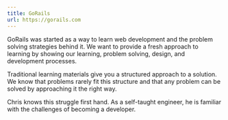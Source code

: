 ```yaml
---
title: GoRails
url: https://gorails.com
---
```


GoRails was started as a way to learn web development and the problem solving strategies behind it. We want to provide a fresh approach to learning by showing our learning, problem solving, design, and development processes.

Traditional learning materials give you a structured approach to a solution. We know that problems rarely fit this structure and that any problem can be solved by approaching it the right way.

Chris knows this struggle first hand. As a self-taught engineer, he is familiar with the challenges of becoming a developer.

